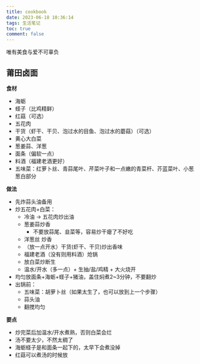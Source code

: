 ```yaml
---
title: cookbook
date: 2023-06-18 10:36:14
tags: 生活笔记
toc: true
comment: false
---
```


唯有美食与爱不可辜负

<!-- more -->


## 莆田卤面

**食材**

- 海蛎
- 蛏子（比鸡精鲜）
- 红菇（可选）
- 五花肉
- 干货（虾干、干贝、泡过水的目鱼、泡过水的蘑菇）（可选）
- 黄心大白菜
- 葱姜蒜、洋葱
- 面条（偏软一点）
- 料酒（福建老酒更好）
- 五味菜：红萝卜丝、青蒜尾叶、芹菜叶子和一点嫩的青菜杆、芥蓝菜叶、小葱葱白部分


**做法**

- 先炸蒜头油备用
- 炒五花肉+白菜：
  - 冷油 -> 五花肉炒出油
  - 葱姜蒜炒香
    - 不要放蒜尾、韭菜等，容易炒干瘪了不好吃
  - 洋葱丝 炒香
  - （放一点开水）干货(虾干、干贝)炒出香味
  -  福建老酒（没有则用料酒）炝锅
  - 放白菜炒断生
  - 温水/开水（多一点）+ 生抽/盐/鸡精 + 大火烧开
- 均匀放面条+海蛎+蛏子+猪油，盖住焖煮2~3分钟，不要翻炒
- 出锅前：
  - 五味菜：胡萝卜丝（如果太生了，也可以放到上一个步骤）
  - 蒜头油
  - 翻搅均匀


**要点**

- 炒完菜后加温水/开水煮熟，否则白菜会烂
- 汤不要太少，不然太稠了
- 海蛎蛏子是和面条一起下的，太早下会煮没掉
- 红菇可以煮汤的时候放